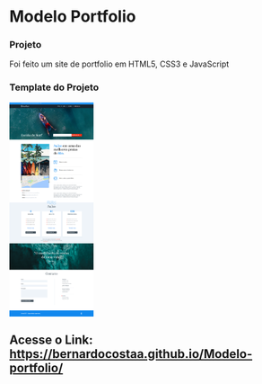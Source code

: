 # Modelo Portfolio

### Projeto

Foi feito um site de portfolio em HTML5, CSS3 e JavaScript

### Template do Projeto

<img width="150" align="center" alt="Business_PNG" target="_blank" src="https://raw.githubusercontent.com/bernardocostaa/surfbot/main/fotos/bg-surf.png">

## Acesse o Link: https://bernardocostaa.github.io/Modelo-portfolio/
